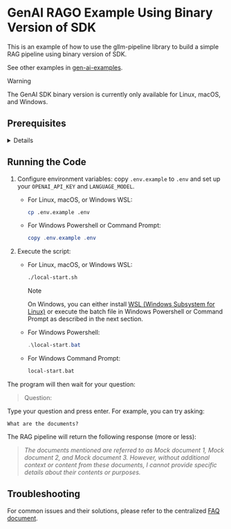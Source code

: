 # GenAI RAGO Example Using Binary Version of SDK

This is an example of how to use the gllm-pipeline library to build a simple RAG pipeline using binary version of SDK.

See other examples in [gen-ai-examples](https://github.com/GDP-ADMIN/gen-ai-examples).

> [!WARNING]
> The GenAI SDK binary version is currently only available for Linux, macOS, and Windows.

<summary><h2>Prerequisites</h2></summary>
<details>

> Please refer to the centralized [prerequisites.md](../../prerequisites.md) file for detailed requirements to run this example.
>
> This example specifically requires:
> - Python Environment
> - Access to Private Binary Version of SDK Library
>
> You need to fulfill the prerequisites to run the script. They will be checked automatically when you execute it.
</details>


## Running the Code

1. Configure environment variables: copy `.env.example` to `.env` and set up your `OPENAI_API_KEY` and `LANGUAGE_MODEL`.

   - For Linux, macOS, or Windows WSL:

     ```bash
     cp .env.example .env
     ```

   - For Windows Powershell or Command Prompt:

     ```powershell
     copy .env.example .env
     ```

2. Execute the script:

   - For Linux, macOS, or Windows WSL:

     ```bash
     ./local-start.sh
     ```

     > [!NOTE]
     > On Windows, you can either install [WSL (Windows Subsystem for Linux)](https://learn.microsoft.com/en-us/windows/wsl/install) or execute the batch file in Windows Powershell or Command Prompt as described in the next section.

   - For Windows Powershell:

     ```powershell
     .\local-start.bat
     ```

   - For Windows Command Prompt:

     ```cmd
     local-start.bat
     ```

The program will then wait for your question:

> Question:

Type your question and press enter. For example, you can try asking:

```
What are the documents?
```

The RAG pipeline will return the following response (more or less):

> _The documents mentioned are referred to as Mock document 1, Mock document 2, and Mock document 3. However, without additional context or content from these documents, I cannot provide specific details about their contents or purposes._

## Troubleshooting

For common issues and their solutions, please refer to the centralized [FAQ document](../../faq.md).
